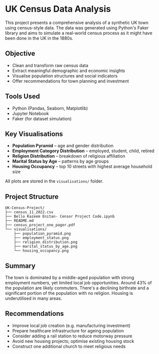 # UK Census Data Analysis 

This project presents a comprehensive analysis of a synthetic UK town using census-style data. The data was generated using Python's Faker library and aims to simulate a real-world census process as it might have been done in the UK in the 1880s.

##  Objective

- Clean and transform raw census data
- Extract meaningful demographic and economic insights
- Visualise population structures and social indicators
- Offer recommendations for town planning and investment

## Tools Used

- Python (Pandas, Seaborn, Matplotlib)
- Jupyter Notebook
- Faker (for dataset simulation)

## Key Visualisations

- **Population Pyramid** – age and gender distribution
- **Employment Category Distribution** – employed, student, child, retired
- **Religion Distribution** – breakdown of religious affiliation
- **Marital Status by Age** – patterns by age groups
- **Housing Occupancy** – top 10 streets with highest average household size

All plots are stored in the `visualisations/` folder.

## Project Structure

```
UK-Census-Project/
├── census_11_2022.csv
├── Bello Kazeem Enitan- Censor Project Code.ipynb
├── README.md
├── census_project_one_pager.pdf
└── visualisations/
    ├── population_pyramid.png
    ├── employment_status.png
    ├── religion_distribution.png
    ├── marital_status_by_age.png
    └── housing_occupancy.png
```

## Summary

The town is dominated by a middle-aged population with strong employment numbers, yet limited local job opportunities. Around 43% of the population are likely commuters. There's a declining birthrate and a significant portion of the population with no religion. Housing is underutilised in many areas.

## Recommendations

- Improve local job creation (e.g. manufacturing investment)
- Prepare healthcare infrastructure for ageing population
- Consider adding a rail station to reduce motorway pressure
- Avoid new housing projects; optimise existing housing stock
- Construct one additional church to meet religious needs
  
